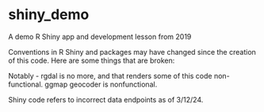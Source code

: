 # shiny_demo
A demo R Shiny app and development lesson from 2019

Conventions in R Shiny and packages may have changed since the creation of this code. Here are some things that are broken:

Notably - rgdal is no more, and that renders some of this code non-functional. ggmap geocoder is nonfunctional.

Shiny code refers to incorrect data endpoints as of 3/12/24.
